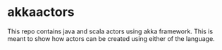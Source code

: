 # akkaactors

This repo contains java and scala actors using akka framework. This is meant to show how actors can be created using either of the language.

